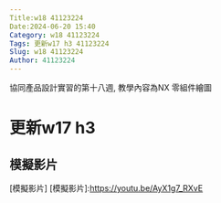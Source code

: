 ```yaml
---
Title:w18 41123224
Date:2024-06-20 15:40
Category: w18 41123224 
Tags: 更新w17 h3 41123224
Slug: w18 41123224
Author: 41123224
---
```


協同產品設計實習的第十八週, 教學內容為NX 零組件繪圖

<!-- PELICAN_END_SUMMARY -->

# 更新w17 h3
## 模擬影片
[模擬影片] 
[模擬影片]:https://youtu.be/AyX1g7_RXvE
